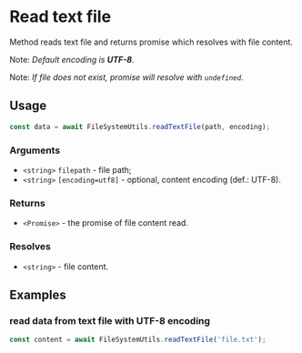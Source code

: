 Read text file
==============

Method reads text file and returns promise which resolves with file content.

Note: *Default encoding is **UTF-8**.*

Note: *If file does not exist, promise will resolve with `undefined`.*


Usage
-----

```js
const data = await FileSystemUtils.readTextFile(path, encoding);
```


### Arguments

* `<string>` `filepath` - file path;
* `<string>` `[encoding=utf8]` - optional, content encoding (def.: UTF-8).


### Returns

* `<Promise>` - the promise of file content read.


### Resolves

* `<string>` - file content.


Examples
--------

### read data from text file with UTF-8 encoding

```js
const content = await FileSystemUtils.readTextFile('file.txt');
```
